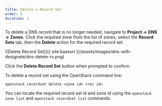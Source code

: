 ```yaml
---
title: Delete a Record Set
order: 6
duration: 1
---
```


To delete a DNS record that is no longer needed, navigate to **Project -> DNS
-> Zones**. Click the required zone from the list of zones, select the **Record
Sets** tab, then the **Delete** action for the required record set.

![Delete Record Set]({{ site.baseurl }}/assets/images/dns-with-designate/dns-delete-rs.png)

Click the **Delete Record Set** button when prompted to confirm.

To delete a record set using the OpenStack command line:

```
openstack recordset delete <zone id> <rec id>
```

You can locate the required record set id and zone id using the `openstack zone
list` and `openstack recordset list` commands.
